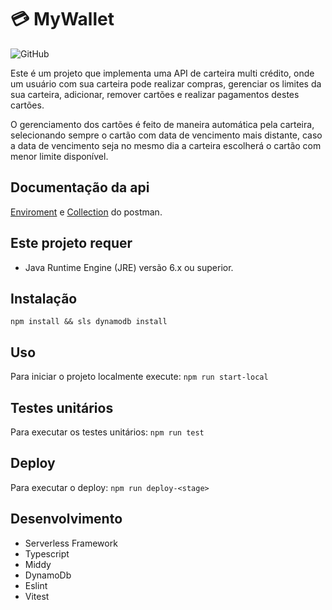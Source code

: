 # 💳 MyWallet

![GitHub](https://img.shields.io/github/license/leonardolarocca/myWallet)

Este é um projeto que implementa uma API de carteira multi crédito, onde um usuário com sua carteira pode realizar compras, gerenciar os limites da sua carteira, adicionar, remover cartões e realizar pagamentos destes cartões.

O gerenciamento dos cartões é feito de maneira automática pela carteira, selecionando sempre o cartão com data de vencimento mais distante, caso a data de vencimento seja no mesmo dia a carteira escolherá o cartão com menor limite disponível.

## Documentação da api

[Enviroment](docs/myWallet-dev.postman_environment.json) e [Collection](/docs/myWallet.postman_collection.json) do postman.

## Este projeto requer

* Java Runtime Engine (JRE) versão 6.x ou superior.

## Instalação

`npm install && sls dynamodb install`

## Uso

Para iniciar o projeto localmente execute: `npm run start-local`

## Testes unitários

Para executar os testes unitários: `npm run test`

## Deploy

Para executar o deploy: `npm run deploy-<stage>`

## Desenvolvimento

* Serverless Framework
* Typescript
* Middy
* DynamoDb
* Eslint
* Vitest
